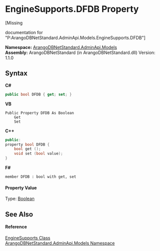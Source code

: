 # EngineSupports.DFDB Property 
 

\[Missing <summary> documentation for "P:ArangoDBNetStandard.AdminApi.Models.EngineSupports.DFDB"\]

**Namespace:**&nbsp;<a href="09a5369e-c1cb-35e0-2a36-7817d39ab37d">ArangoDBNetStandard.AdminApi.Models</a><br />**Assembly:**&nbsp;ArangoDBNetStandard (in ArangoDBNetStandard.dll) Version: 1.1.0

## Syntax

**C#**<br />
``` C#
public bool DFDB { get; set; }
```

**VB**<br />
``` VB
Public Property DFDB As Boolean
	Get
	Set
```

**C++**<br />
``` C++
public:
property bool DFDB {
	bool get ();
	void set (bool value);
}
```

**F#**<br />
``` F#
member DFDB : bool with get, set

```


#### Property Value
Type: <a href="https://docs.microsoft.com/dotnet/api/system.boolean" target="_blank" rel="noopener noreferrer">Boolean</a>

## See Also


#### Reference
<a href="b84623f1-d7e5-757c-5027-b4327d2c5efb">EngineSupports Class</a><br /><a href="09a5369e-c1cb-35e0-2a36-7817d39ab37d">ArangoDBNetStandard.AdminApi.Models Namespace</a><br />
